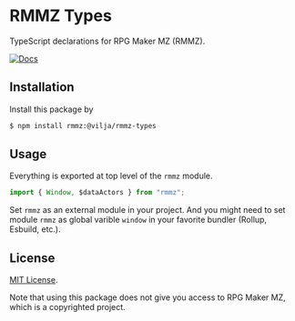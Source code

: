 # RMMZ Types

TypeScript declarations for RPG Maker MZ (RMMZ).

[![Docs](https://github.com/iVilja/rmmz-types/actions/workflows/docs.yml/badge.svg)](https://iVilja.github.com/rmmz-types)

## Installation

Install this package by

```bash
$ npm install rmmz:@vilja/rmmz-types
```

## Usage

Everything is exported at top level of the `rmmz` module.

```typescript
import { Window, $dataActors } from "rmmz";
```

Set `rmmz` as an external module in your project. And you might need to set module `rmmz` as global varible
`window` in your favorite bundler (Rollup, Esbuild, etc.).

## License

[MIT License](./LICENSE).

Note that using this package does not give you access to RPG Maker MZ, which is a copyrighted project.
